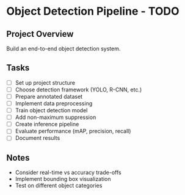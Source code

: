 # Object Detection Pipeline - TODO

## Project Overview
Build an end-to-end object detection system.

## Tasks
- [ ] Set up project structure
- [ ] Choose detection framework (YOLO, R-CNN, etc.)
- [ ] Prepare annotated dataset
- [ ] Implement data preprocessing
- [ ] Train object detection model
- [ ] Add non-maximum suppression
- [ ] Create inference pipeline
- [ ] Evaluate performance (mAP, precision, recall)
- [ ] Document results

## Notes
- Consider real-time vs accuracy trade-offs
- Implement bounding box visualization
- Test on different object categories
